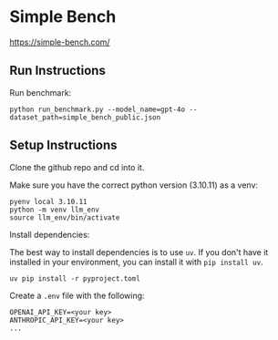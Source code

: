 # Simple Bench

https://simple-bench.com/

## Run Instructions

Run benchmark:
```
python run_benchmark.py --model_name=gpt-4o --dataset_path=simple_bench_public.json
```

## Setup Instructions

Clone the github repo and cd into it.

Make sure you have the correct python version (3.10.11) as a venv:
```
pyenv local 3.10.11
python -m venv llm_env
source llm_env/bin/activate
```

Install dependencies:

The best way to install dependencies is to use `uv`. If you don't have it installed in your environment, you can install it with `pip install uv`.

``` 
uv pip install -r pyproject.toml
```

Create a `.env` file with the following:
```
OPENAI_API_KEY=<your key>
ANTHROPIC_API_KEY=<your key>
...
```
